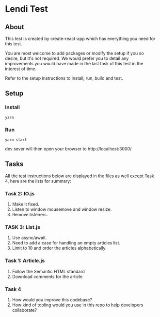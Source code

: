 # Lendi Test

##  About
This test is created by create-react-app which has everything you need for this test.

You are most welcome to add packages or modify the setup if you so desire, but it's not required. We would prefer you to detail any improvements you would have made in the last task of this test in the interest of time.

Refer to the setup instructions to install, run, build and test.


## Setup
### Install
```
yarn
```

### Run
```
yarn start
```

dev sever will then open your browser to http://localhost:3000/

## Tasks

All the test instructions below are displayed in the files as well except Task 4, here are the lists for summary:

### Task 2: IO.js
1. Make it fixed.
2. Listen to window mousemove and window resize.
3. Remove listeners.

### TASK 3: List.js
1. Use async/await.
2. Need to add a case for handling an empty articles list.
3. Limit to 10 and order the articles alphabetically.

### Task 1: Article.js
1. Follow the Semantic HTML standard
2. Download comments for the article

### Task 4
1. How would you improve this codebase?
2. How kind of tooling would you use in this repo to help developers collaborate?
